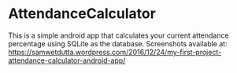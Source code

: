 # AttendanceCalculator
This is a simple android app that calculates your current attendance percentage using SQLite as the database.
Screenshots available at:
https://samwetdutta.wordpress.com/2016/12/24/my-first-project-attendance-calculator-android-app/



